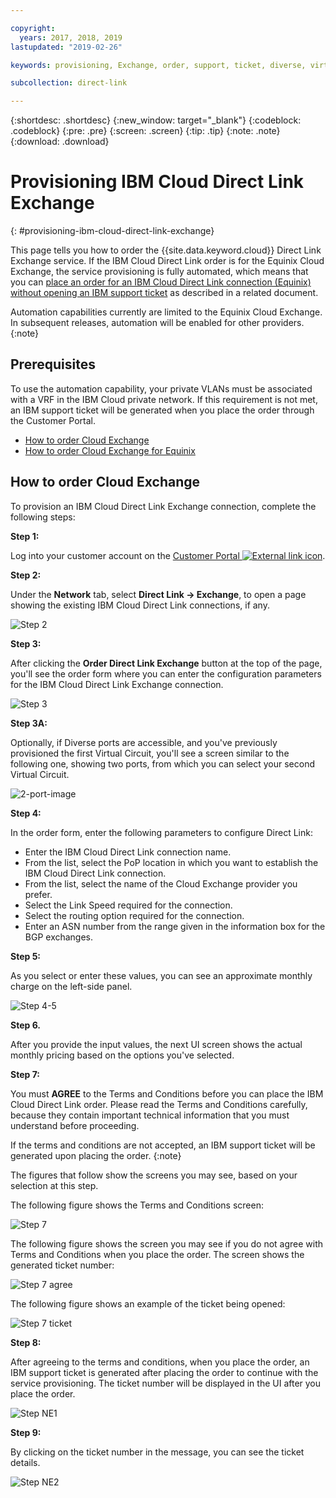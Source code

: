 ```yaml
---

copyright:
  years: 2017, 2018, 2019
lastupdated: "2019-02-26"

keywords: provisioning, Exchange, order, support, ticket, diverse, virtual circuit, parameters, Terms and Conditions

subcollection: direct-link

---
```


{:shortdesc: .shortdesc}
{:new_window: target="_blank"}
{:codeblock: .codeblock}
{:pre: .pre}
{:screen: .screen}
{:tip: .tip}
{:note: .note}
{:download: .download}

# Provisioning IBM Cloud Direct Link Exchange
{: #provisioning-ibm-cloud-direct-link-exchange}

This page tells you how to order the {{site.data.keyword.cloud}} Direct Link Exchange service. If the IBM Cloud Direct Link order is for the Equinix Cloud Exchange, the service provisioning is fully automated, which means that you can [place an order for an IBM Cloud Direct Link connection (Equinix) without opening an IBM support ticket](/docs/infrastructure/direct-link?topic=direct-link-provisioning-ibm-cloud-direct-link-exchange-for-equinix) as described in a related document.

Automation capabilities currently are limited to the Equinix Cloud Exchange. In subsequent releases, automation will be enabled for other providers.
{:note}

## Prerequisites

To use the automation capability, your private VLANs must be associated with a VRF in the IBM Cloud private network. If this requirement is not met, an IBM support ticket will be generated when you place the order through the Customer Portal.

 * [How to order Cloud Exchange](#how-to-order-cloud-exchange)
 * [How to order Cloud Exchange for Equinix](/docs/infrastructure/direct-link?topic=direct-link-provisioning-ibm-cloud-direct-link-exchange-for-equinix)

## How to order Cloud Exchange

To provision an IBM Cloud Direct Link Exchange connection, complete the following steps:

**Step 1:**

Log into your customer account on the [Customer Portal ![External link icon](../../icons/launch-glyph.svg "External link icon")](https://control.softlayer.com/).

**Step 2:**

Under the **Network** tab, select **Direct Link -> Exchange**, to open a page showing the existing IBM Cloud Direct Link connections, if any.

![Step 2](/images/Equinix-Step2.png)

**Step 3:**

After clicking the **Order Direct Link Exchange** button at the top of the page, you'll see the order form where you can enter the configuration parameters for the IBM Cloud Direct Link Exchange connection.

![Step 3](/images/Equinix-Step3.png)

**Step 3A:**

Optionally, if Diverse ports are accessible, and you've previously provisioned the first Virtual Circuit, you'll see a screen similar to the following one, showing two ports, from which you can select your second Virtual Circuit.

![2-port-image](/images/exchange-2-ports-image.png)

**Step 4:**

In the order form, enter the following parameters to configure Direct Link:
  * Enter the IBM Cloud Direct Link connection name.
  * From the list, select the PoP location in which you want to establish the IBM Cloud Direct Link connection.
  * From the list, select the name of the Cloud Exchange provider you prefer.
  * Select the Link Speed required for the connection.
  * Select the routing option required for the connection.
  * Enter an ASN number from the range given in the information box for the BGP exchanges.

**Step 5:**

As you select or enter these values, you can see an approximate monthly charge on the left-side panel.

![Step 4-5](/images/Equinix-Step4-5.png)

**Step 6.**

After you provide the input values, the next UI screen shows the actual monthly pricing based on the options you've selected.

**Step 7:**

You must **AGREE** to the Terms and Conditions before you can place the IBM Cloud Direct Link order. Please read the Terms and Conditions carefully, because they contain important technical information that you must understand before proceeding. 

If the terms and conditions are not accepted, an IBM support ticket will be generated upon placing the order.
{:note}

The figures that follow show the screens you may see, based on your selection at this step.

The following figure shows the Terms and Conditions screen:

![Step 7](images/Equinix-Step7.png)

The following figure shows the screen you may see if you do not agree with Terms and Conditions when you place the order. The screen shows the generated ticket number:

![Step 7 agree](/images/Equinix-Step7-NoAgree.png)

The following figure shows an example of the ticket being opened:

![Step 7 ticket](/images/Equinix-Step7-NoAgree-Ticket.png)

**Step 8:**

After agreeing to the terms and conditions, when you place the order, an IBM support ticket is generated after placing the order to continue with the service provisioning. The ticket number will be displayed in the UI after you place the order. 

![Step NE1](/images/Non-Equinix-Step1.png)

**Step 9:**

By clicking on the ticket number in the message, you can see the ticket details.

![Step NE2](/images/Non-Equinix-Step2.png)
